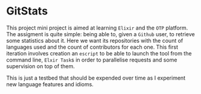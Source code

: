 # GitStats

This project mini project is aimed at learning `Elixir` and the `OTP` platform. The assigment is quite simple: being able to, given a `Github` user, to retrieve some statistics about it. Here we want its repositories with the count of languages used and the count of contributors for each one. This first iteration involves creation an `escript` to be able to launch the tool from the command line, `Elxir Task`s in order to parallelise requests and some supervision on top of them.

This is just a testbed that should be expended over time as I experiment new language features and idioms.
